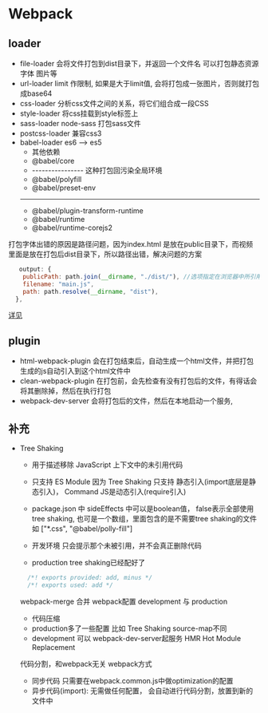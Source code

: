 
# Webpack

## loader

- file-loader 会将文件打包到dist目录下，并返回一个文件名  可以打包静态资源  字体 图片等
- url-loader limit 作限制, 如果是大于limit值, 会将打包成一张图片，否则就打包成base64
- css-loader 分析css文件之间的关系，将它们组合成一段CSS
- style-loader 将css挂载到style标签上
- sass-loader node-sass 打包sass文件
- postcss-loader 兼容css3
- babel-loader es6 --> es5
  - 其他依赖
  - @babel/core
  - ---------------- 这种打包回污染全局环境
  - @babel/polyfill  
  - @babel/preset-env
  - ----------------
  - @babel/plugin-transform-runtime
  - @babel/runtime
  - @babel/runtime-corejs2

打包字体出错的原因是路径问题，因为index.html 是放在public目录下，而视频里面是放在打包后dist目录下，所以路径出错，解决问题的方案

``` js
   output: {
    publicPath: path.join(__dirname, "./dist/"), //选项指定在浏览器中所引用的「此输出目录对应的公开 URL」 默认 index.html路径
    filename: "main.js",
    path: path.resolve(__dirname, "dist"),
  },
```

[详见](https://webpack.docschina.org/configuration/output/#outputpublicpath)

## plugin

- html-webpack-plugin 会在打包结束后，自动生成一个html文件，并把打包生成的js自动引入到这个html文件中
- clean-webpack-plugin 在打包前，会先检查有没有打包后的文件，有得话会将其删除掉，然后在执行打包
- webpack-dev-server 会将打包后的文件，然后在本地启动一个服务,

## 补充

- Tree Shaking

  - 用于描述移除 JavaScript 上下文中的未引用代码
  - 只支持 ES Module 因为 Tree Shaking 只支持 静态引入(import底层是静态引入)， Command JS是动态引入(require引入)

  - package.json 中 sideEffects 中可以是boolean值， false表示全部使用tree shaking, 也可是一个数组，里面包含的是不需要tree shaking的文件 如 ["*.css", "@babel/polly-fill"]
  
  - 开发环境 只会提示那个未被引用，并不会真正删除代码
  - production tree shaking已经配好了

  ``` js
    /*! exports provided: add, minus */
    /*! exports used: add */
  ```

  webpack-merge 合并 webpack配置
  development 与 production

  - 代码压缩
  - production多了一些配置 比如 Tree Shaking source-map不同
  - development 可以 webpack-dev-server起服务 HMR Hot Module Replacement

  代码分割，和webpack无关
  webpack方式
  - 同步代码 只需要在webpack.common.js中做optimization的配置
  - 异步代码(import):  无需做任何配置， 会自动进行代码分割，放置到新的文件中
